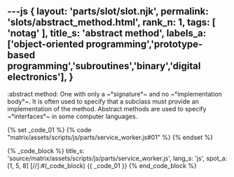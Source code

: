---js
{
  layout: 'parts/slot/slot.njk',
  permalink: 'slots/abstract_method.html',
  rank_n: 1,
  tags: [ 'notag' ],
  title_s: 'abstract method',
  labels_a: ['object-oriented programming','prototype-based programming','subroutines','binary','digital electronics'],
}
---
:abstract method:
One with only a ~°signature°~ and no ~°implementation body°~. It is often used to specify that a subclass must provide an implementation of the method. Abstract methods are used to specify ~°interfaces°~ in some computer languages.


{% set _code_01 %}
{% code "matrix/assets/scripts/js/parts/service_worker.js#01" %}
{% endset %}

{% _code_block %}
    title_s: 'source/matrix/assets/scripts/js/parts/service_worker.js',
    lang_s: 'js',
    spot_a: [1, 5, 8]
[//]:#(_code_block)
{{ _code_01 }}
{% end_code_block %}
